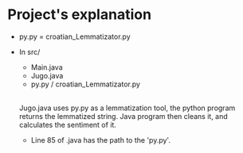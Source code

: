 # Project's explanation

- py.py = croatian_Lemmatizator.py
- In src/
    -   Main.java
    -   Jugo.java
    -   py.py / croatian_Lemmatizator.py
        
    <br>
    
    Jugo.java uses py.py as a lemmatization tool, the python program returns the lemmatized string. 
    Java program then cleans it, and calculates the sentiment of it.

    -   Line 85 of .java has the path to the 'py.py'.